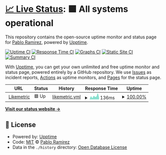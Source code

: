 # [📈 Live Status](https://paramirez.github.io/upptime): <!--live status--> **🟩 All systems operational**

This repository contains the open-source uptime monitor and status page for [Pablo Ramirez](http://pastebin.com/u/Crops), powered by [Upptime](https://github.com/upptime/upptime).

[![Uptime CI](https://github.com/paramirez/upptime/workflows/Uptime%20CI/badge.svg)](https://github.com/paramirez/upptime/actions?query=workflow%3A%22Uptime+CI%22)
[![Response Time CI](https://github.com/paramirez/upptime/workflows/Response%20Time%20CI/badge.svg)](https://github.com/paramirez/upptime/actions?query=workflow%3A%22Response+Time+CI%22)
[![Graphs CI](https://github.com/paramirez/upptime/workflows/Graphs%20CI/badge.svg)](https://github.com/paramirez/upptime/actions?query=workflow%3A%22Graphs+CI%22)
[![Static Site CI](https://github.com/paramirez/upptime/workflows/Static%20Site%20CI/badge.svg)](https://github.com/paramirez/upptime/actions?query=workflow%3A%22Static+Site+CI%22)
[![Summary CI](https://github.com/paramirez/upptime/workflows/Summary%20CI/badge.svg)](https://github.com/paramirez/upptime/actions?query=workflow%3A%22Summary+CI%22)

With [Upptime](https://upptime.js.org), you can get your own unlimited and free uptime monitor and status page, powered entirely by a GitHub repository. We use [Issues](https://github.com/paramirez/upptime/issues) as incident reports, [Actions](https://github.com/paramirez/upptime/actions) as uptime monitors, and [Pages](https://paramirez.github.io/upptime) for the status page.

<!--start: status pages-->
<!-- This summary is generated by Upptime (https://github.com/upptime/upptime) -->
<!-- Do not edit this manually, your changes will be overwritten -->
<!-- prettier-ignore -->
| URL | Status | History | Response Time | Uptime |
| --- | ------ | ------- | ------------- | ------ |
| <img alt="" src="https://icons.duckduckgo.com/ip3/likemetric.com.ico" height="13"> [Likemetric](https://likemetric.com/server/) | 🟩 Up | [likemetric.yml](https://github.com/paramirez/upptime/commits/HEAD/history/likemetric.yml) | <details><summary><img alt="Response time graph" src="./graphs/likemetric/response-time-week.png" height="20"> 136ms</summary><br><a href="https://paramirez.github.io/upptime/history/likemetric"><img alt="Response time 159" src="https://img.shields.io/endpoint?url=https%3A%2F%2Fraw.githubusercontent.com%2Fparamirez%2Fupptime%2FHEAD%2Fapi%2Flikemetric%2Fresponse-time.json"></a><br><a href="https://paramirez.github.io/upptime/history/likemetric"><img alt="24-hour response time 129" src="https://img.shields.io/endpoint?url=https%3A%2F%2Fraw.githubusercontent.com%2Fparamirez%2Fupptime%2FHEAD%2Fapi%2Flikemetric%2Fresponse-time-day.json"></a><br><a href="https://paramirez.github.io/upptime/history/likemetric"><img alt="7-day response time 136" src="https://img.shields.io/endpoint?url=https%3A%2F%2Fraw.githubusercontent.com%2Fparamirez%2Fupptime%2FHEAD%2Fapi%2Flikemetric%2Fresponse-time-week.json"></a><br><a href="https://paramirez.github.io/upptime/history/likemetric"><img alt="30-day response time 161" src="https://img.shields.io/endpoint?url=https%3A%2F%2Fraw.githubusercontent.com%2Fparamirez%2Fupptime%2FHEAD%2Fapi%2Flikemetric%2Fresponse-time-month.json"></a><br><a href="https://paramirez.github.io/upptime/history/likemetric"><img alt="1-year response time 163" src="https://img.shields.io/endpoint?url=https%3A%2F%2Fraw.githubusercontent.com%2Fparamirez%2Fupptime%2FHEAD%2Fapi%2Flikemetric%2Fresponse-time-year.json"></a></details> | <details><summary><a href="https://paramirez.github.io/upptime/history/likemetric">100.00%</a></summary><a href="https://paramirez.github.io/upptime/history/likemetric"><img alt="All-time uptime 99.96%" src="https://img.shields.io/endpoint?url=https%3A%2F%2Fraw.githubusercontent.com%2Fparamirez%2Fupptime%2FHEAD%2Fapi%2Flikemetric%2Fuptime.json"></a><br><a href="https://paramirez.github.io/upptime/history/likemetric"><img alt="24-hour uptime 100.00%" src="https://img.shields.io/endpoint?url=https%3A%2F%2Fraw.githubusercontent.com%2Fparamirez%2Fupptime%2FHEAD%2Fapi%2Flikemetric%2Fuptime-day.json"></a><br><a href="https://paramirez.github.io/upptime/history/likemetric"><img alt="7-day uptime 100.00%" src="https://img.shields.io/endpoint?url=https%3A%2F%2Fraw.githubusercontent.com%2Fparamirez%2Fupptime%2FHEAD%2Fapi%2Flikemetric%2Fuptime-week.json"></a><br><a href="https://paramirez.github.io/upptime/history/likemetric"><img alt="30-day uptime 100.00%" src="https://img.shields.io/endpoint?url=https%3A%2F%2Fraw.githubusercontent.com%2Fparamirez%2Fupptime%2FHEAD%2Fapi%2Flikemetric%2Fuptime-month.json"></a><br><a href="https://paramirez.github.io/upptime/history/likemetric"><img alt="1-year uptime 100.00%" src="https://img.shields.io/endpoint?url=https%3A%2F%2Fraw.githubusercontent.com%2Fparamirez%2Fupptime%2FHEAD%2Fapi%2Flikemetric%2Fuptime-year.json"></a></details>

<!--end: status pages-->

[**Visit our status website →**](https://paramirez.github.io/upptime)

## 📄 License

- Powered by: [Upptime](https://github.com/upptime/upptime)
- Code: [MIT](./LICENSE) © [Pablo Ramirez](http://pastebin.com/u/Crops)
- Data in the `./history` directory: [Open Database License](https://opendatacommons.org/licenses/odbl/1-0/)
